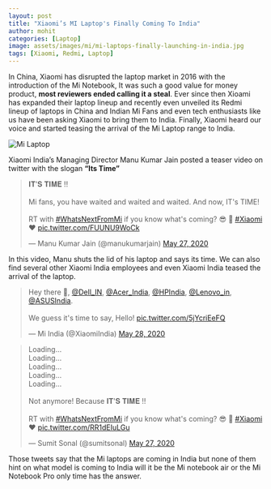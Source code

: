 ```yaml
---
layout: post
title: "Xiaomi’s MI Laptop's Finally Coming To India"
author: mohit
categories: [Laptop]
image: assets/images/mi/mi-laptops-finally-launching-in-india.jpg
tags: [Xiaomi, Redmi, Laptop]
---
```


In China, Xiaomi has disrupted the laptop market in 2016 with the introduction of the Mi Notebook, It was such a good value for money product, **most reviewers ended calling it a steal**. Ever since then Xioami has expanded their laptop lineup and recently even unveiled its Redmi lineup of laptops in China and Indian Mi Fans and even tech enthusiasts like us have been asking Xiaomi to bring them to India. Finally, Xiaomi heard our voice and started teasing the arrival of the Mi Laptop range to India.

![Mi Laptop](https://devskrate.github.io/assets/images/mi/mi-notebook.jpg)

Xiaomi India’s Managing Director Manu Kumar Jain posted a teaser video on twitter with the slogan **“Its Time”**

<blockquote class="twitter-tweet"><p lang="en" dir="ltr">𝐈𝐓&#39;𝐒 𝐓𝐈𝐌𝐄 !!<br><br>Mi fans, you have waited and waited and waited. And now, IT&#39;s TIME!<br><br>RT with <a href="https://twitter.com/hashtag/WhatsNextFromMi?src=hash&amp;ref_src=twsrc%5Etfw">#WhatsNextFromMi</a> if you know what&#39;s coming? 😎 🔁 <a href="https://twitter.com/hashtag/Xiaomi?src=hash&amp;ref_src=twsrc%5Etfw">#Xiaomi</a> ❤️ <a href="https://t.co/FUUNU9WoCk">pic.twitter.com/FUUNU9WoCk</a></p>&mdash; Manu Kumar Jain (@manukumarjain) <a href="https://twitter.com/manukumarjain/status/1265576370664624130?ref_src=twsrc%5Etfw">May 27, 2020</a></blockquote> <script async src="https://platform.twitter.com/widgets.js" charset="utf-8"></script>

In this video, Manu shuts the lid of his laptop and says its time. We can also find several other Xiaomi India employees and even Xiaomi India teased the arrival of the laptop.

<blockquote class="twitter-tweet"><p lang="en" dir="ltr">Hey there 👋, <a href="https://twitter.com/Dell_IN?ref_src=twsrc%5Etfw">@Dell_IN</a>, <a href="https://twitter.com/Acer_India?ref_src=twsrc%5Etfw">@Acer_India</a>, <a href="https://twitter.com/HPIndia?ref_src=twsrc%5Etfw">@HPIndia</a>, <a href="https://twitter.com/Lenovo_in?ref_src=twsrc%5Etfw">@Lenovo_in</a>, <a href="https://twitter.com/ASUSIndia?ref_src=twsrc%5Etfw">@ASUSIndia</a>.<br><br>We guess it&#39;s time to say, Hello! <a href="https://t.co/5jYcriEeFQ">pic.twitter.com/5jYcriEeFQ</a></p>&mdash; Mi India (@XiaomiIndia) <a href="https://twitter.com/XiaomiIndia/status/1265894492386680833?ref_src=twsrc%5Etfw">May 28, 2020</a></blockquote> <script async src="https://platform.twitter.com/widgets.js" charset="utf-8"></script>

<blockquote class="twitter-tweet"><p lang="en" dir="ltr">Loading...<br>Loading...<br>Loading...<br>Loading...<br>Loading...<br><br>Not anymore! Because 𝐈𝐓&#39;𝐒 𝐓𝐈𝐌𝐄 !! <br><br>RT with <a href="https://twitter.com/hashtag/WhatsNextFromMi?src=hash&amp;ref_src=twsrc%5Etfw">#WhatsNextFromMi</a> if you know what&#39;s coming? 😎 🔁 <a href="https://twitter.com/hashtag/Xiaomi?src=hash&amp;ref_src=twsrc%5Etfw">#Xiaomi</a> ❤️️ <a href="https://t.co/RR1dEIuLGu">pic.twitter.com/RR1dEIuLGu</a></p>&mdash; Sumit Sonal (@sumitsonal) <a href="https://twitter.com/sumitsonal/status/1265581081446604806?ref_src=twsrc%5Etfw">May 27, 2020</a></blockquote> <script async src="https://platform.twitter.com/widgets.js" charset="utf-8"></script>

Those tweets say that the Mi laptops are coming in India but none of them hint on what model is coming to India will it be the Mi notebook air or the Mi Notebook Pro only time has the answer.
